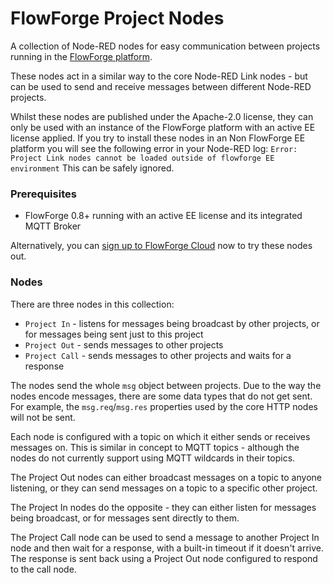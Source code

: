 # FlowForge Project Nodes

A collection of Node-RED nodes for easy communication between projects running
in the [FlowForge platform](https://flowforge.com).

These nodes act in a similar way to the core Node-RED Link nodes - but can be
used to send and receive messages between different Node-RED projects.

Whilst these nodes are published under the Apache-2.0 license, they can only be
used with an instance of the FlowForge platform with an active EE license applied.
If you try to install these nodes in an Non FlowForge EE platform you will see the following error in your Node-RED log:
`Error: Project Link nodes cannot be loaded outside of flowforge EE environment`
This can be safely ignored.

### Prerequisites

 - FlowForge 0.8+ running with an active EE license and its integrated MQTT Broker

Alternatively, you can [sign up to FlowForge Cloud](https://flowforge.com/product/)
now to try these nodes out.

### Nodes

There are three nodes in this collection:

 - `Project In` - listens for messages being broadcast by other projects, or for
   messages being sent just to this project
 - `Project Out` - sends messages to other projects
 - `Project Call` - sends messages to other projects and waits for a response

The nodes send the whole `msg` object between projects. Due to the way the nodes
encode messages, there are some data types that do not get sent. For example,
the `msg.req`/`msg.res` properties used by the core HTTP nodes will not be sent.

Each node is configured with a topic on which it either sends or receives messages
on. This is similar in concept to MQTT topics - although the nodes do not currently
support using MQTT wildcards in their topics.

The Project Out nodes can either broadcast messages on a topic to anyone listening,
or they can send messages on a topic to a specific other project.

The Project In nodes do the opposite - they can either listen for messages being
broadcast, or for messages sent directly to them.

The Project Call node can be used to send a message to another Project In node
and then wait for a response, with a built-in timeout if it doesn't arrive.
The response is sent back using a Project Out node configured to respond to the call
node.
